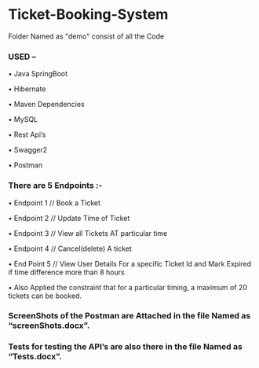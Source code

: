# Ticket-Booking-System

Folder Named as "demo" consist of all the Code


### USED – 
  
  •	Java SpringBoot
  
  •	Hibernate
  
  •	Maven Dependencies
  
  •	MySQL
  
  •	Rest Api’s
  
  •	Swagger2
  
  •	Postman

### There are 5 Endpoints :-
  
  •	Endpoint 1 // Book a Ticket
  
  •	Endpoint 2 // Update Time of Ticket
  
  •	Endpoint 3 // View all Tickets AT particular time
  
  •	Endpoint 4 // Cancel(delete) A ticket
  
  •	End Point 5 // View User Details For a specific Ticket Id and Mark Expired if time difference more than 8 hours
  
  •	Also Applied the constraint that for a particular timing, a maximum of 20 tickets can be booked.


### ScreenShots of the Postman are Attached in the file Named as “screenShots.docx”.

### Tests for testing the API’s are also there in the file Named as “Tests.docx”.
